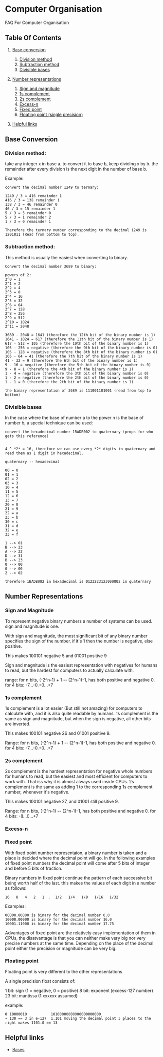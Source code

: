 # Computer Organisation
FAQ For Computer Organisation

## Table Of Contents

1. [Base conversion](#Base-Conversion)
	1. [Division method](#division-method)
	2. [Subtraction method](#subtraction-method)
	3. [Divisible bases](#divisible-bases)

2. [Number representations](#number-representations)
	1. [Sign and magnitude](#sign-and-magnitude)
	2. [1s complement](#1s-complement)
	3. [2s complement](#1s-complement)
	4. [Excess-n](#excess-n)
	5. [Fixed point](#fixed-point)
	6. [Floating point (single precision)](#floating-point)

3. [Helpful links](#helpful-links)

## Base Conversion

### Division method:

take any integer x in base a. to convert it to base b, keep dividing x by b. the remainder after every division is the next digit in the number of base b. 

Example:
```
convert the decimal number 1249 to ternary:

1249 / 3 = 416 remainder 1
416 / 3 = 138 remainder 1
138 / 3 = 46 remainder 0
46 / 3 = 15 remainder 1
5 / 3 = 5 remainder 0
5 / 3 = 1 remainder 2
1 / 3 = 0 remainder 1

Therefore the ternary number corresponding to the decimal 1249 is 1201011 (Read from bottom to top).

```

### Subtraction method:

This method is usually the easiest when converting to binary.

```
Convert the decimal number 3689 to binary:

powers of 2:
2^0 = 1
2^1 = 2
2^2 = 4
2^3 = 8
2^4 = 16
2^5 = 32
2^6 = 64
2^7 = 128
2^8 = 256
2^9 = 512
2^10 = 1024
2^11 = 2048

3689 - 2048 = 1641 (therefore the 12th bit of the binary number is 1)
1641 - 1024 = 617 (therefore the 11th bit of the binary number is 1)
617 - 512 = 105 (therefore the 10th bit of the binary number is 1)
105 - 256 = negative (therefore the 9th bit of the binary number is 0)
105 - 128 = negative (therefore the 8th bit of the binary number is 0)
105 - 64 = 41 (therefore the 7th bit of the binary number is 1)
41 - 32 = 9 (therefore the 6th bit of the binary number is 1)
9 - 16 = negative (therefore the 5th bit of the binary number is 0)
9 - 8 = 1 (therefore the 4th bit of the binary number is 1)
1 - 4 = negative (therefore the 3th bit of the binary number is 0)
1 - 2 = negative (therefore the 2th bit of the binary number is 0)
1 - 1 = 0 (therefore the 2th bit of the binary number is 1)

the binary representation of 3689 is 111001101001 (read from top to bottom)
```

### Divisible bases

In the case where the base of number a to the power n is the base of number b, a special technique can be used:

```
convert the hexadecimal number 1BADB002 to quaternary (props for who gets this reference)


4 ^ *2* = 16, therefore we can use every *2* digits in quaternary and read them as 1 digit in hexadecimal.

quaternary -- hexadecimal

00 = 0
01 = 1
02 = 2 
03 = 3
10 = 4
11 = 5
12 = 6
13 = 7
20 = 8
21 = 9
22 = a
23 = b
30 = c
31 = d
32 = e
33 = f

1 --> 01
B --> 23
A --> 22
D --> 31
B --> 23
0 --> 00
0 --> 00
2 --> 02

therefore 1BADB002 in hexadecimal is 0123223123000002 in quaternary
```

## Number Representations

### Sign and Magnitude

To represent negative binary numbers a number of systems can be used. sign and magnitude is one.

With sign and magnitude, the most significant bit of any binary number specifies the sign of the number. if it's 1 then the number is negative, else positive.

This makes 100101 negative 5 and 01001 positive 9

Sign and magnitude is the easiest representation with negatives for humans to read, but the hardest for computers to actually calculate with.

range: for n bits, (-2^n-1) + 1 -- (2^n-1)-1, has both positive and negative 0. for 4 bits: -7...-0.+0...+7 

### 1s complement

1s complement is a lot easier (But still not amazing) for computers to calculate with, and it is also quite readable by humans. 1s complement is the same as sign and magnitude, but when the sign is negative, all other bits are inverted.

This makes 100101 negative 26 and 01001 positive 9. 

Range: for n bits, (-2^n-1) + 1 -- (2^n-1)-1, has both positive and negative 0. for 4 bits: -7...-0.+0...+7 

### 2s complement

2s complement is the hardest representation for negative whole numbers for humans to read, but the easiest and most efficient for computers to work with. That iss why it is almost always used inside CPUs. 2s complement is the same as adding 1 to the corresponding 1s complement number, whenever it's negative. 

This makes 100101 negative 27, and 01001 still positive 9.

Range: for n bits, (-2^n-1) -- (2^n-1)-1, has both positive and negative 0. for 4 bits: -8...0...+7 

### Excess-n

### Fixed point

With fixed point number representaion, a binary number is taken and a place is decided where the decimal point will go. In the following examples of fixed point numbers the decimal point will come after 5 bits of integer and before 5 bits of fraction.

Binary numbers in fixed point continue the pattern of each successive bit being worth half of the last. this makes the values of each digit in a number as follows:
```
16   8   4   2   1  .  1/2   1/4   1/8   1/16   1/32
```

Examples:
```
00000.00000 is binary for the decimal number 0.0
10000.00000 is binary for the decimal number 16.0
10001.11000 is binary for the decimal number 17.75
```

Advantages of fixed point are the relatively easy implementation of them in CPUs, the disatvantage is that you can neither make very big nor very precise numbers at the same time. Depending on the place of the decimal point either the precision or magnitude can be very big.

### Floating point

Floating point is very different to the other representations.

A single precision float consists of:

1 bit: sign (1 = negative, 0 = positive)
8 bit: exponent (excess-127 number)
23 bit: mantissa (1.xxxxxx assumed)

example:
```
0 10000010           10100000000000000000000
+ 130 == 3 in e-127  1.101 moving the decimal point 3 places to the right makes 1101.0 == 13  
```
## Helpful links
* [Bases](https://www.ceafinney.com/miscellania/bases.html)




